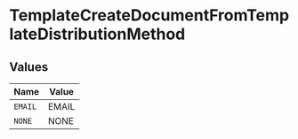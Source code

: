 # TemplateCreateDocumentFromTemplateDistributionMethod


## Values

| Name    | Value   |
| ------- | ------- |
| `EMAIL` | EMAIL   |
| `NONE`  | NONE    |